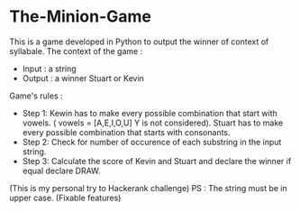# The-Minion-Game
This is a game developed in Python to output the winner of context of syllabale.
The context of the game :
- Input : a string
- Output : a winner Stuart or Kevin

Game's rules :
- Step 1:
  Kewin has to make every possible combination that start with vowels. ( vowels = [A,E,I,O,U] Y is not considered).
  Stuart has to make every possible combination that starts with consonants.
- Step 2:
  Check for number of occurence of each substring in the input string.
 - Step 3:
  Calculate the score of Kevin and Stuart and declare the winner if equal declare DRAW.
  
  (This is my personal try to Hackerank challenge)
  PS : The string must be in upper case. (Fixable features)

